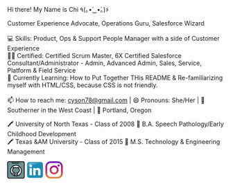 Hi there! My Name is Chi ٩(｡•́‿•̀｡)۶
<br>
<blockquote class="imgur-embed-pub" lang="en" data-id="a/iix6fXa" data-context="false" >
<a href="//imgur.com/a/iix6fXa"></a>
</blockquote>
<script async src="//s.imgur.com/min/embed.js" charset="utf-8"></script>

Customer Experience Advocate, Operations Guru, Salesforce Wizard
<br><br>
💻 Skills: Product, Ops & Support People Manager with a side of Customer Experience
<br>
🧙‍♀️ Certified: Certified Scrum Master, 6X Certified Salesforce Consultant/Administrator - Admin, Advanced Admin, Sales, Service, Platform & Field Service 
<br>
🌱 Currently Learning: How to Put Together THis README & Re-familiarizing myself with HTML/CSS, because CSS is not friendly. 
<br><br>
📫 How to reach me: cyson78@gmail.com | 😄 Pronouns: She/Her | 🗻 Southerner in the West Coast | 🌹 Portland, Oregon

🖍️ University of North Texas - Class of 2008 
📓 B.A. Speech Pathology/Early Childhood Development
<br>
🖍️ Texas &AM University - Class of 2015
📓 M.S. Technology & Engineering Management

[<img src='githubsmicon.png' alt='github' height='40'>](https://github.com/cyson78)  [<img src='linkedinsmicon.png' alt='linkedin' height='40'>](https://www.linkedin.com/in/chi-son-05757726/)  [<img src='instagramsmicon.png' alt='instagram' height='40'>](https://www.instagram.com/yolkmonster/?hl=en/)  



